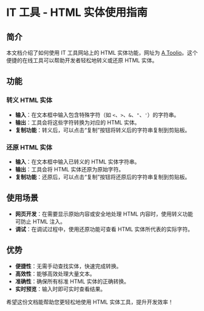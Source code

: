 # IT 工具 - HTML 实体使用指南

## 简介
本文档介绍了如何使用 IT 工具网站上的 HTML 实体功能，网址为 [A Toolio](https://atoolio.com/html-entities)。这个便捷的在线工具可以帮助开发者轻松地转义或还原 HTML 实体。

## 功能

### 转义 HTML 实体
- **输入**：在文本框中输入包含特殊字符（如 `<`、`>`、`&`、`"`、`'`）的字符串。
- **输出**：工具会将这些字符转换为对应的 HTML 实体。
- **复制功能**：转义后，可以点击“复制”按钮将转义后的字符串复制到剪贴板。

### 还原 HTML 实体
- **输入**：在文本框中输入已转义的 HTML 实体字符串。
- **输出**：工具会将 HTML 实体还原为原始字符。
- **复制功能**：还原后，可以点击“复制”按钮将还原后的字符串复制到剪贴板。

## 使用场景
- **网页开发**：在需要显示原始内容或安全地处理 HTML 内容时，使用转义功能可防止 HTML 注入。
- **调试**：在调试过程中，使用还原功能可查看 HTML 实体所代表的实际字符。

## 优势
- **便捷性**：无需手动查找实体，快速完成转换。
- **高效性**：能够高效处理大量文本。
- **准确性**：确保所有标准 HTML 实体的正确转换。
- **实时预览**：输入时即可实时查看结果。

希望这份文档能帮助您更轻松地使用 HTML 实体工具，提升开发效率！